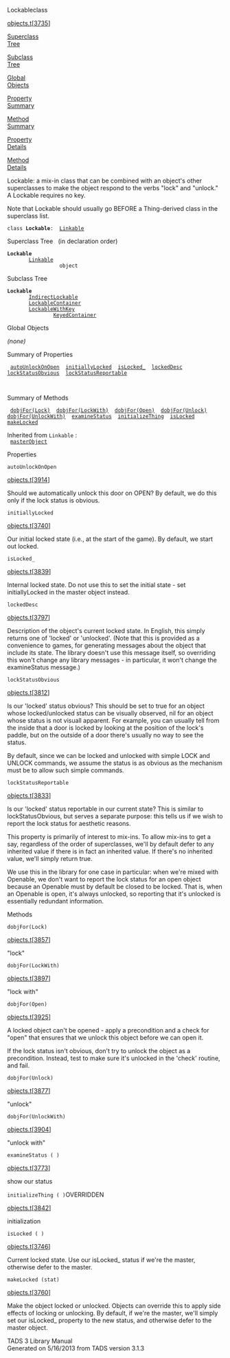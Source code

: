 <span class="title">Lockable</span><span class="type">class</span>

[objects.t](../file/objects.t.html)\[[3735](../source/objects.t.html#3735)\]

[Superclass  
Tree](#_SuperClassTree_)

[Subclass  
Tree](#_SubClassTree_)

[Global  
Objects](#_ObjectSummary_)

[Property  
Summary](#_PropSummary_)

[Method  
Summary](#_MethodSummary_)

[Property  
Details](#_Properties_)

[Method  
Details](#_Methods_)

<div class="fdesc">

Lockable: a mix-in class that can be combined with an object's other
superclasses to make the object respond to the verbs "lock" and
"unlock." A Lockable requires no key.

Note that Lockable should usually go BEFORE a Thing-derived class in the
superclass list.

`class `**`Lockable`**` :   `[`Linkable`](../object/Linkable.html)

</div>

<span id="_SuperClassTree_"></span>

<div class="mjhd">

<span class="hdln">Superclass Tree</span>   (in declaration order)

</div>

**`Lockable`**  
`         `[`Linkable`](../object/Linkable.html)  
`                 object`  
<span id="_SubClassTree_"></span>

<div class="mjhd">

<span class="hdln">Subclass Tree</span>  

</div>

**`Lockable`**  
`         `[`IndirectLockable`](../object/IndirectLockable.html)  
`         `[`LockableContainer`](../object/LockableContainer.html)  
`         `[`LockableWithKey`](../object/LockableWithKey.html)  
`                 `[`KeyedContainer`](../object/KeyedContainer.html)  
<span id="_ObjectSummary_"></span>

<div class="mjhd">

<span class="hdln">Global Objects</span>  

</div>

*(none)* <span id="_PropSummary_"></span>

<div class="mjhd">

<span class="hdln">Summary of Properties</span>  

</div>

` `[`autoUnlockOnOpen`](#autoUnlockOnOpen)`  `[`initiallyLocked`](#initiallyLocked)`  `[`isLocked_`](#isLocked_)`  `[`lockedDesc`](#lockedDesc)`  `[`lockStatusObvious`](#lockStatusObvious)`  `[`lockStatusReportable`](#lockStatusReportable)`  `

` `

<span id="_MethodSummary_"></span>

<div class="mjhd">

<span class="hdln">Summary of Methods</span>  

</div>

` `[`dobjFor(Lock)`](#dobjFor(Lock))`  `[`dobjFor(LockWith)`](#dobjFor(LockWith))`  `[`dobjFor(Open)`](#dobjFor(Open))`  `[`dobjFor(Unlock)`](#dobjFor(Unlock))`  `[`dobjFor(UnlockWith)`](#dobjFor(UnlockWith))`  `[`examineStatus`](#examineStatus)`  `[`initializeThing`](#initializeThing)`  `[`isLocked`](#isLocked)`  `[`makeLocked`](#makeLocked)`  `

Inherited from `Linkable` :  
` `[`masterObject`](../object/Linkable.html#masterObject)`  `

<span id="_Properties_"></span>

<div class="mjhd">

<span class="hdln">Properties</span>  

</div>

<span id="autoUnlockOnOpen"></span>

`autoUnlockOnOpen`

[objects.t](../file/objects.t.html)\[[3914](../source/objects.t.html#3914)\]

<div class="desc">

Should we automatically unlock this door on OPEN? By default, we do this
only if the lock status is obvious.

</div>

<span id="initiallyLocked"></span>

`initiallyLocked`

[objects.t](../file/objects.t.html)\[[3740](../source/objects.t.html#3740)\]

<div class="desc">

Our initial locked state (i.e., at the start of the game). By default,
we start out locked.

</div>

<span id="isLocked_"></span>

`isLocked_`

[objects.t](../file/objects.t.html)\[[3839](../source/objects.t.html#3839)\]

<div class="desc">

Internal locked state. Do not use this to set the initial state - set
initiallyLocked in the master object instead.

</div>

<span id="lockedDesc"></span>

`lockedDesc`

[objects.t](../file/objects.t.html)\[[3797](../source/objects.t.html#3797)\]

<div class="desc">

Description of the object's current locked state. In English, this
simply returns one of 'locked' or 'unlocked'. (Note that this is
provided as a convenience to games, for generating messages about the
object that include its state. The library doesn't use this message
itself, so overriding this won't change any library messages - in
particular, it won't change the examineStatus message.)

</div>

<span id="lockStatusObvious"></span>

`lockStatusObvious`

[objects.t](../file/objects.t.html)\[[3812](../source/objects.t.html#3812)\]

<div class="desc">

Is our 'locked' status obvious? This should be set to true for an object
whose locked/unlocked status can be visually observed, nil for an object
whose status is not visuall apparent. For example, you can usually tell
from the inside that a door is locked by looking at the position of the
lock's paddle, but on the outside of a door there's usually no way to
see the status.

By default, since we can be locked and unlocked with simple LOCK and
UNLOCK commands, we assume the status is as obvious as the mechanism
must be to allow such simple commands.

</div>

<span id="lockStatusReportable"></span>

`lockStatusReportable`

[objects.t](../file/objects.t.html)\[[3833](../source/objects.t.html#3833)\]

<div class="desc">

Is our 'locked' status reportable in our current state? This is similar
to lockStatusObvious, but serves a separate purpose: this tells us if we
wish to report the lock status for aesthetic reasons.

This property is primarily of interest to mix-ins. To allow mix-ins to
get a say, regardless of the order of superclasses, we'll by default
defer to any inherited value if there is in fact an inherited value. If
there's no inherited value, we'll simply return true.

We use this in the library for one case in particular: when we're mixed
with Openable, we don't want to report the lock status for an open
object because an Openable must by default be closed to be locked. That
is, when an Openable is open, it's always unlocked, so reporting that
it's unlocked is essentially redundant information.

</div>

<span id="_Methods_"></span>

<div class="mjhd">

<span class="hdln">Methods</span>  

</div>

<span id="dobjFor(Lock)"></span>

`dobjFor(Lock)`

[objects.t](../file/objects.t.html)\[[3857](../source/objects.t.html#3857)\]

<div class="desc">

"lock"

</div>

<span id="dobjFor(LockWith)"></span>

`dobjFor(LockWith)`

[objects.t](../file/objects.t.html)\[[3897](../source/objects.t.html#3897)\]

<div class="desc">

"lock with"

</div>

<span id="dobjFor(Open)"></span>

`dobjFor(Open)`

[objects.t](../file/objects.t.html)\[[3925](../source/objects.t.html#3925)\]

<div class="desc">

A locked object can't be opened - apply a precondition and a check for
"open" that ensures that we unlock this object before we can open it.

If the lock status isn't obvious, don't try to unlock the object as a
precondition. Instead, test to make sure it's unlocked in the 'check'
routine, and fail.

</div>

<span id="dobjFor(Unlock)"></span>

`dobjFor(Unlock)`

[objects.t](../file/objects.t.html)\[[3877](../source/objects.t.html#3877)\]

<div class="desc">

"unlock"

</div>

<span id="dobjFor(UnlockWith)"></span>

`dobjFor(UnlockWith)`

[objects.t](../file/objects.t.html)\[[3904](../source/objects.t.html#3904)\]

<div class="desc">

"unlock with"

</div>

<span id="examineStatus"></span>

`examineStatus ( )`

[objects.t](../file/objects.t.html)\[[3773](../source/objects.t.html#3773)\]

<div class="desc">

show our status

</div>

<span id="initializeThing"></span>

`initializeThing ( )`<span class="rem">OVERRIDDEN</span>

[objects.t](../file/objects.t.html)\[[3842](../source/objects.t.html#3842)\]

<div class="desc">

initialization

</div>

<span id="isLocked"></span>

`isLocked ( )`

[objects.t](../file/objects.t.html)\[[3746](../source/objects.t.html#3746)\]

<div class="desc">

Current locked state. Use our isLocked\_ status if we're the master,
otherwise defer to the master.

</div>

<span id="makeLocked"></span>

`makeLocked (stat)`

[objects.t](../file/objects.t.html)\[[3760](../source/objects.t.html#3760)\]

<div class="desc">

Make the object locked or unlocked. Objects can override this to apply
side effects of locking or unlocking. By default, if we're the master,
we'll simply set our isLocked\_ property to the new status, and
otherwise defer to the master object.

</div>

<div class="ftr">

TADS 3 Library Manual  
Generated on 5/16/2013 from TADS version 3.1.3

</div>
